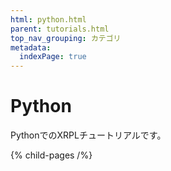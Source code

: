 ```yaml
---
html: python.html
parent: tutorials.html
top_nav_grouping: カテゴリ
metadata:
  indexPage: true
---
```

# Python

PythonでのXRPLチュートリアルです。


{% child-pages /%}
